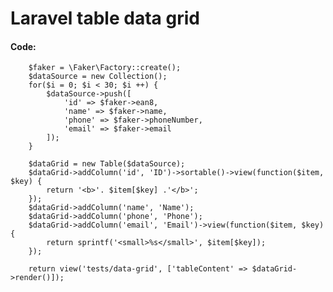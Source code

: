# Laravel table data grid

#### Code:

		$faker = \Faker\Factory::create();
        $dataSource = new Collection();
        for($i = 0; $i < 30; $i ++) {
            $dataSource->push([
                'id' => $faker->ean8,
                'name' => $faker->name,
                'phone' => $faker->phoneNumber,
                'email' => $faker->email
            ]);
        }

        $dataGrid = new Table($dataSource);
        $dataGrid->addColumn('id', 'ID')->sortable()->view(function($item, $key) {
            return '<b>'. $item[$key] .'</b>';
        });
        $dataGrid->addColumn('name', 'Name');
        $dataGrid->addColumn('phone', 'Phone');
        $dataGrid->addColumn('email', 'Email')->view(function($item, $key) {
            return sprintf('<small>%s</small>', $item[$key]);
        });

        return view('tests/data-grid', ['tableContent' => $dataGrid->render()]);